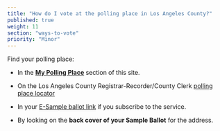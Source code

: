 ```yaml
---
title: "How do I vote at the polling place in Los Angeles County?"
published: true
weight: 11
section: "ways-to-vote"
priority: "Minor"
---
```


Find your polling place:  

- In the [**My Polling Place**](#section-my-polling-place) section of this site.  

- On the Los Angeles County Registrar-Recorder/County Clerk [polling place locator](https://www.lavote.net/locator/)   

- In your [E-Sample ballot link](https://www.lavote.net/home/voting-elections/voting-options/e-sample-ballot) if you subscribe to the service.  

- By looking on the **back cover of your Sample Ballot** for the address.  
